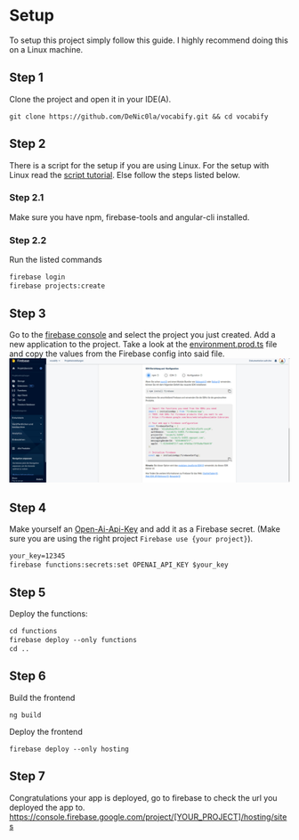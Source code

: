 # Setup

To setup this project simply follow this guide. I highly recommend doing this on a Linux machine.

## Step 1

Clone the project and open it in your IDE(A).

```shell
git clone https://github.com/DeNic0la/vocabify.git && cd vocabify
```

## Step 2

There is a script for the setup if you are using Linux. For the setup with Linux read the [script tutorial](linux.md). Else follow the steps listed below.

### Step 2.1

Make sure you have npm, firebase-tools and angular-cli installed.

### Step 2.2

Run the listed commands

```shell
firebase login
firebase projects:create
```

## Step 3

Go to the [firebase console](https://console.firebase.google.com/) and select the project you just created.
Add a new application to the project. Take a look at the [environment.prod.ts](../src/environments/environment.prod.ts) file and copy the values from the Firebase config into said file.
![Firebase config](img/Image_1.png)

## Step 4

Make yourself an [Open-Ai-Api-Key](https://openai.com/api/) and add it as a Firebase secret. (Make sure you are using the right project `Firebase use {your project}`).

```shell
your_key=12345
firebase functions:secrets:set OPENAI_API_KEY $your_key
```

## Step 5

Deploy the functions:

```shell
cd functions
firebase deploy --only functions
cd ..
```

## Step 6

Build the frontend

```shell
ng build
```

Deploy the frontend

```shell
firebase deploy --only hosting
```

## Step 7

Congratulations your app is deployed, go to firebase to check the url you deployed the app to.
https://console.firebase.google.com/project/[YOUR_PROJECT]/hosting/sites
